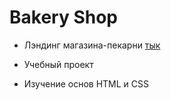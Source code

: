 # Bakery Shop

- Лэндинг магазина-пекарни [тык](https://pages.github.com/)
* Учебный проект
+ Изучение основ HTML и CSS
